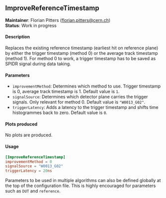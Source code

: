 ## ImproveReferenceTimestamp
**Maintainer**: Florian Pitters (<florian.pitters@cern.ch>)  
**Status**: Work in progress

#### Description
Replaces the existing reference timestamp (earliest hit on reference plane) by either the trigger timestamp (method 0) or the average track timestamp (method 1). For method 0 to work, a trigger timestamp has to be saved as SPIDR signal during data taking.

#### Parameters
* `improvementMethod`: Determines which method to use. Trigger timestamp is 0, average track timestamp is 1. Default value is `1`.
* `signalSource`: Determines which detector plane carries the trigger signals. Only relevant for method 0. Default value is `"W0013_G02"`.
* `triggerLatency`: Adds a latency to the trigger timestamp and shifts time histogrammes back to zero. Default value is `0`.

#### Plots produced
No plots are produced.

#### Usage
```toml
[ImproveReferenceTimestamp]
improvementMethod = 0
signalSource = "W0013_G02"
triggerLatency = 20ns
```
Parameters to be used in multiple algorithms can also be defined globally at the top of the configuration file. This is highly encouraged for parameters such as `DUT` and `reference`.
